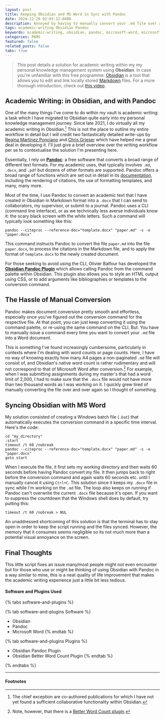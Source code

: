 ```yaml
---
layout: post
title: Keeping Obsidian and MS Word in Sync with Pandoc
date: 2024-12-26 02:03:12-0400
description: Annoyed by having to manually convert your .md file over and over again? Here's an easy fix!
tags: academic-writing Obsidian Pandoc
keywords: academic-writing, obsidian, pandoc, microsoft-word, microsoft-office, synchronisation, sync, conversion, markdown
categories: PKMS
featured: false
related_posts: false
tabs: true
---
```


> This post details a solution for academic writing within my my personal knowledge management system using **Obsidian**. In case you're unfamiliar with this free programme: [Obsidian](https://obsidian.md/) is a tool that allows you to edit and link locally stored [Markdown](https://www.markdownguide.org/) files. For a more thorough introduction, check out [this video](https://www.youtube.com/watch?v=OUrOfIqvGS4).

## Academic Writing: in Obsidian, and with Pandoc

One of the many things I've come to do within my vault is academic writing: a task which I have migrated to Obsidian quite early into my personal knowledge management journey. Since late 2021, I do virtually all my academic writing in Obsidian.[^1] This is not the place to outline my entire workflow in detail but I will credit two fantastically detailed write-ups by [Regina Martínez Ponciano](https://martinezponciano.es/2021/04/05/research-workflow-as-a-phd-student-in-the-humanities/) and [Chris Grieser](https://web.archive.org/web/20211007182222/https://chris-grieser.de/a62298be91934043b11006be1ddc553a) which have helped me a great deal in developing it. I'll just give a brief overview over the writing workflow per se to contextualise the solution I'm presenting here.

[^1]: The chief exception are co-authored publications for which I have not yet found a sufficient collaborative functionality within Obsidian.

Essentially, I rely on **[Pandoc](https://pandoc.org/)**: a free software that converts a broad range of different text formats. For my academic uses, that typically involves `.md`, `.docx`, and `.pdf` but dozens of other formats are supported. Pandoc offers a broad range of functions which are set out in detail in its [documentation](https://pandoc.org/MANUAL.html), including the rendering of citations, the use of formatting templates, and many, many more.

Most of the time, I use Pandoc to convert an academic text that I have created in Obsidian in Markdown format into a `.docx` that I can send to collaborators, my supervisor, or submit to a journal. Pandoc uses a CLI (command line interface), or as we technically less averse individuals know it: the scary black screen with the white letters. Such a command will typically look something like this:

```
pandoc --citeproc --reference-doc="template.docx" "paper.md" -s -o "paper.docx"
```

This command instructs Pandoc to convert the file `paper.md` into the file `paper.docx`, to process the citations in the Markdown file, and to apply the format of `template.docx` to the newly created document.

For those seeking to avoid using the CLI, Olivier Balfour has developed the **[Obsidian Pandoc Plugin](https://github.com/OliverBalfour/obsidian-pandoc)** which allows calling Pandoc from the command palette within Obsidian. This plugin also allows you to style an HTML output using CSS, or to add arguments like bibliographies or templates to the conversion command.

## The Hassle of Manual Conversion

Pandoc makes document conversion pretty smooth and effortless, especially once you've figured out the conversion command for the respective file. At that point, you can just keep converting it using the command palette, or re-using the same command on the CLI. But: You have to manually issue a command every time you want to convert your `.md` file into a Word document.

This is something I've found increasingly cumbersome, particularly in contexts where I'm dealing with word counts or page counts. Here, I have no way of knowing exactly how many A4 pages a non-paginated `.md` file will consist of, and Obsidian's native word count is rather rudimentary and will not correspond to that of Microsoft Word after conversion.[^2] For example, when I was submitting assignments during my master's that had a word limit of 2,000, I had to make sure that the `.docx` file would not have more than two thousand words as I was working on it. I quickly grew tired of manually converting the file over and over again so I thought of something.

[^2]: Note, however, that there is a [Better Word Count plugin](https://github.com/lukeleppan/better-word-count).

## Syncing Obsidian with MS Word

My solution consisted of creating a Windows batch file (`.bat`) that automatically executes the conversion command in a specific time interval. Here's the code:

```
cd "my_directory"
:start
timeout /t 60 /nobreak
pandoc --citeproc --reference-doc="template.docx" "paper.md" -s -o "paper.docx"
goto start
```

When I execute the file, it first sets my working directory and then waits 60 seconds before having Pandoc convert my file. It then jumps back to right before the conversion command and again waits 60 seconds etc. until I manually cancel it using `Ctrl+C`. This solution since it keeps my `.docx` file in sync while I'm working on the `.md` file. The loop also keeps on running if Pandoc can't overwrite the current `.docx` file because it's open. If you want to suppress the countdown that the Windows shell does by default, try putting this:

```
timeout /t 60 /nobreak > NUL
```

An unaddressed shortcoming of this solution is that the terminal has to stay open in order to keep the script running and the files synced. However, the memory that it consumes seems negligible so its not much more than a potential visual annoyance on the screen.

## Final Thoughts

This little script fixes an issue many/most people might not even encounter but for those who use or might be thinking of using Obsidian with Pandoc in a way similar to mine, this is a neat quality of life improvement that makes the academic writing experience just a little bit less tedious.

#### Software and Plugins Used

{% tabs software-and-plugins %}

{% tab software-and-plugins Software %}

- Obsidian
- Pandoc
- Microsoft Word
  {% endtab %}

{% tab software-and-plugins Plugins %}

- Obsidian Pandoc Plugin
- Obsidian Better Word Count Plugin
  {% endtab %}

{% endtabs %}

---

#### Footnotes
